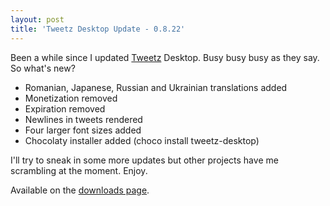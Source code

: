 ```yaml
---
layout: post
title: 'Tweetz Desktop Update - 0.8.22'
---
```

Been a while since I updated [Tweetz](/tweetz) Desktop. Busy busy busy as they say. So what's new?

  * Romanian, Japanese, Russian and Ukrainian translations added 
  * Monetization removed 
  * Expiration removed 
  * Newlines in tweets rendered 
  * Four larger font sizes added 
  * Chocolaty installer added (choco install tweetz-desktop) 

I'll try to sneak in some more updates but other projects have me scrambling at the moment. Enjoy.

Available on the [downloads page](/downloads).
